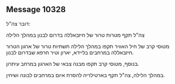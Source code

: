 ## Message 10328

דובר צה"ל:

צה"ל תקף מטרות טרור של חיזבאללה בדרום לבנון במהלך הלילה

מטוסי קרב של חיל האוויר תקפו במהלך הלילה תשתיות טרור של ארגון הטרור חיזבאללה במרחבים בליידא, יארון וטיר חרפא שבדרום לבנון.

בנוסף, מטוסי קרב תקפו מבנה צבאי של הארגון במרחב עיתרון.

במהלך הלילה, צה"ל תקף בארטילריה להסרת איום במרחבים לבונה ושיחין.

